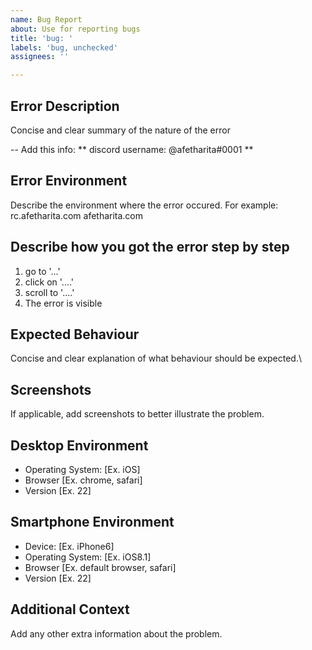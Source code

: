 ```yaml
---
name: Bug Report
about: Use for reporting bugs
title: 'bug: '
labels: 'bug, unchecked'
assignees: ''

---
```

## Error Description
Concise and clear summary of the nature of the error

-- Add this info:
** discord username: @afetharita#0001 **


## Error Environment
Describe the environment where the error occured. For example:
rc.afetharita.com
afetharita.com
## Describe how you got the error step by step

1. go to '...'
2. click on '....'
3. scroll to '....'
4. The error is visible

## Expected Behaviour
Concise and clear explanation of what behaviour should be expected.\

## Screenshots
If applicable, add screenshots to better illustrate the problem.

## Desktop Environment
- Operating System: [Ex. iOS]
- Browser [Ex. chrome, safari]
- Version [Ex. 22]

## Smartphone Environment
- Device: [Ex. iPhone6]
- Operating System: [Ex. iOS8.1]
- Browser [Ex. default browser, safari]
- Version [Ex. 22]

## Additional Context
Add any other extra information about the problem.
